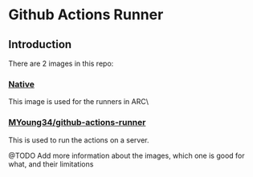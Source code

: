 # Github Actions Runner

## Introduction
There are 2 images in this repo:
### [Native](docker-images/native.md)
This image is used for the runners in ARC\

### [MYoung34/github-actions-runner](docker-images/myoung.md)
This is used to run the actions on a server.

@TODO Add more information about the images, which one is good for what, and their limitations